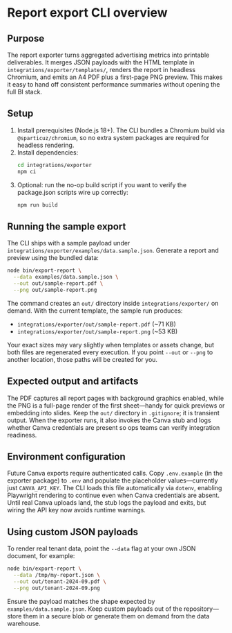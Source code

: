 # Report export CLI overview

## Purpose
The report exporter turns aggregated advertising metrics into printable deliverables. It merges JSON payloads with the HTML template in `integrations/exporter/templates/`, renders the report in headless Chromium, and emits an A4 PDF plus a first-page PNG preview. This makes it easy to hand off consistent performance summaries without opening the full BI stack.

## Setup
1. Install prerequisites (Node.js 18+). The CLI bundles a Chromium build via `@sparticuz/chromium`, so no extra system packages are required for headless rendering.
2. Install dependencies:
   ```bash
   cd integrations/exporter
   npm ci
   ```
3. Optional: run the no-op build script if you want to verify the package.json scripts wire up correctly:
   ```bash
   npm run build
   ```

## Running the sample export
The CLI ships with a sample payload under `integrations/exporter/examples/data.sample.json`. Generate a report and preview using the bundled data:

```bash
node bin/export-report \
  --data examples/data.sample.json \
  --out out/sample-report.pdf \
  --png out/sample-report.png
```

The command creates an `out/` directory inside `integrations/exporter/` on demand. With the current template, the sample run produces:

- `integrations/exporter/out/sample-report.pdf` (~71 KB)
- `integrations/exporter/out/sample-report.png` (~53 KB)

Your exact sizes may vary slightly when templates or assets change, but both files are regenerated every execution. If you point `--out` or `--png` to another location, those paths will be created for you.

## Expected output and artifacts
The PDF captures all report pages with background graphics enabled, while the PNG is a full-page render of the first sheet—handy for quick previews or embedding into slides. Keep the `out/` directory in `.gitignore`; it is transient output. When the exporter runs, it also invokes the Canva stub and logs whether Canva credentials are present so ops teams can verify integration readiness.

## Environment configuration
Future Canva exports require authenticated calls. Copy `.env.example` (in the exporter package) to `.env` and populate the placeholder values—currently just `CANVA_API_KEY`. The CLI loads this file automatically via `dotenv`, enabling Playwright rendering to continue even when Canva credentials are absent. Until real Canva uploads land, the stub logs the payload and exits, but wiring the API key now avoids runtime warnings.

## Using custom JSON payloads
To render real tenant data, point the `--data` flag at your own JSON document, for example:

```bash
node bin/export-report \
  --data /tmp/my-report.json \
  --out out/tenant-2024-09.pdf \
  --png out/tenant-2024-09.png
```

Ensure the payload matches the shape expected by `examples/data.sample.json`. Keep custom payloads out of the repository—store them in a secure blob or generate them on demand from the data warehouse.

